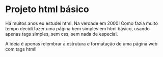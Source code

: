 # Projeto html básico

<p>Há muitos anos eu estudei html. Na verdade em 2000! Como fazia muito tempo decidi fazer uma página bem simples em html básico, usando apenas tags simples, sem css, sem nada de especial.</p>
<p>A ideia é apenas relembrar a estrutura e formatação de uma página web com tags html!</p>
